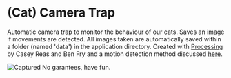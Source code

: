 (Cat) Camera Trap 
===============

Automatic camera trap to monitor the behaviour of our cats. Saves an image if movements are detected.
All images taken are automatically saved within a folder (named 'data') in the application directory.
Created with [Processing](https://www.processing.org) by Casey Reas and Ben Fry and a motion detection method discussed [here](https://forum.processing.org/two/discussion/4507/motion-detection).


![Captured](/images/capture-23.png)
No garantees, have fun.

